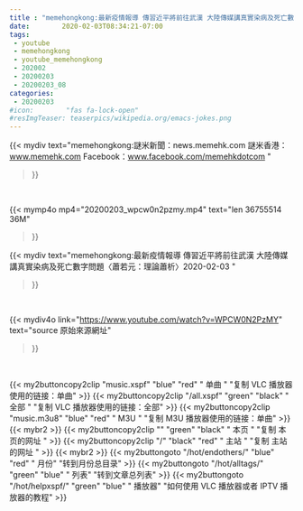 ```yaml
---
title : "memehongkong:最新疫情報導 傳習近平將前往武漢 大陸傳媒講真實染病及死亡數字問題〈蕭若元：理論蕭析〉2020-02-03 "
date:        2020-02-03T08:34:21-07:00
tags:
 - youtube
 - memehongkong
 - youtube_memehongkong
 - 202002
 - 20200203
 - 20200203_08
categories:
 - 20200203
#icon:        "fas fa-lock-open"
#resImgTeaser: teaserpics/wikipedia.org/emacs-jokes.png
---
```


{{< mydiv text="memehongkong:謎米新聞：news.memehk.com 謎米香港： www.memehk.com Facebook：www.facebook.com/memehkdotcom "
>}}
<br>


{{< mymp4o mp4="20200203_wpcw0n2pzmy.mp4"
text="len 36755514    36M"
>}}


{{< mydiv text="memehongkong:最新疫情報導 傳習近平將前往武漢 大陸傳媒講真實染病及死亡數字問題〈蕭若元：理論蕭析〉2020-02-03 "
>}}
<br>

{{< mydiv4o link="https://www.youtube.com/watch?v=WPCW0N2PzMY"
text="source 原始來源網址"
>}}


<br>



{{< my2buttoncopy2clip "music.xspf"        "blue"   "red"    " 单曲 "  "复制 VLC 播放器使用的链接：单曲" >}} {{< my2buttoncopy2clip "/all.xspf"         "green"  "black"  " 全部 "  "复制 VLC 播放器使用的链接：全部" >}} {{< my2buttoncopy2clip "music.m3u8"        "blue"   "red"    " M3U  "    "复制 M3U 播放器使用的链接：单曲" >}} {{< mybr2 >}} {{< my2buttoncopy2clip ""                  "green"  "black"  " 本页 "    "复制 本页的网址 " >}} {{< my2buttoncopy2clip "/"                 "black"  "red"    " 主站 "    "复制 主站的网址 " >}} {{< mybr2 >}} {{< my2buttongoto      "/hot/endothers/"   "blue"   "red"    " 月份"   "转到月份总目录" >}} {{< my2buttongoto      "/hot/alltags/"     "green"  "blue"   " 列表"   "转到文章总列表" >}} {{< my2buttongoto      "/hot/helpxspf/"    "green"  "blue"   " 播放器" "如何使用 VLC 播放器或者 IPTV 播放器的教程" >}} 
